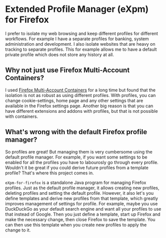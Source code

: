 # Extended Profile Manager (eXpm) for Firefox
I prefer to isolate my web browsing and keep different profiles for different workflows. For example I have a separate profiles for banking, system administration and development. I also isolate websites that are heavy on tracking to separate profiles. This for example allows me to have a default private profile which does not store any history at all.

## Why not just use Firefox Multi-Account Containers?
I used [Firefox Multi-Account Containers](https://addons.mozilla.org/sv-SE/firefox/addon/multi-account-containers/) for a long time but found that the isolation is not as robust as using different profiles. With profiles, you can change cookie-settings, home page and any other settings that are available in the Firefox settings page. Another big reason is that you can have different extensions and addons with profiles, but that is not possible with containers. 

## What's wrong with the default Firefox profile manager?
So profiles are great! But managing them is very cumbersome using the default profile manager. For example, if you want some settings to be enabled for all the profiles you have to labourosly go through every profile. Wouldn't it be great if you could derive future profiles from a template profile? That's where this project comes in.

`eXpm-for-firefox` is a standalone Java program for managing Firefox profiles. Just as the default profile manager, it allows creating new profiles, deleting profiles and setting the default profile. However, it also let's you define templates and derive new profiles from that template, which greatly improves management of settings for profile. For example, maybe you use DuckDuckGo as your default search engine and want all your profiles to use that instead of Google. Then you just define a template, start up Firefox and make the necessary change, then close Firefox to save the template. You can then use this template when you create new profiles to apply the change to it.
